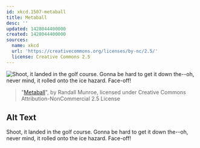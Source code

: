 ```yaml
---
id: xkcd.1507-metaball
title: Metaball
desc: ''
updated: 1428044400000
created: 1428044400000
sources:
  name: xkcd
  url: 'https://creativecommons.org/licenses/by-nc/2.5/'
  license: Creative Commons 2.5
---
```

![Shoot, it landed in the golf course. Gonna be hard to get it down the--oh, never mind, it rolled onto the ice hazard. Face-off!](https://imgs.xkcd.com/comics/metaball.png)
> "[Metaball](https://xkcd.com/1507/)", by Randall Munroe, licensed under Creative Commons Attribution-NonCommercial 2.5 License

## Alt Text
Shoot, it landed in the golf course. Gonna be hard to get it down the--oh, never mind, it rolled onto the ice hazard. Face-off!
